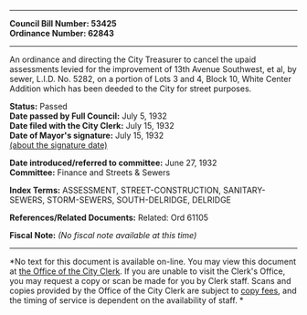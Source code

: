 * * * * *  
  
**Council Bill Number: [](#h0)[](#h2)53425**   
**Ordinance Number: 62843**  
  
* * * * *  
  
An ordinance and directing the City Treasurer to cancel the upaid assessments levied for the improvement of 13th Avenue Southwest, et al, by sewer, L.I.D. No. 5282, on a portion of Lots 3 and 4, Block 10, White Center Addition which has been deeded to the City for street purposes.  
  
**Status:** Passed   
**Date passed by Full Council:** July 5, 1932   
**Date filed with the City Clerk:** July 15, 1932   
**Date of Mayor's signature:** July 15, 1932   
[(about the signature date)](/~public/approvaldate.htm)   
  
  
**Date introduced/referred to committee:** June 27, 1932   
**Committee:** Finance and Streets & Sewers   
  
**Index Terms:** ASSESSMENT, STREET-CONSTRUCTION, SANITARY-SEWERS, STORM-SEWERS, SOUTH-DELRIDGE, DELRIDGE  
  
**References/Related Documents:** Related: Ord 61105  
  
**Fiscal Note:** *(No fiscal note available at this time)*  
  
* * * * *  
  
*No text for this document is available on-line. You may view this document at [the Office of the City Clerk](http://www.seattle.gov/leg/clerk/contactUs.htm). If you are unable to visit the Clerk's Office, you may request a copy or scan be made for you by Clerk staff. Scans and copies provided by the Office of the City Clerk are subject to [copy fees](http://clerk.seattle.gov/~public/clerkfees.htm), and the timing of service is dependent on the availability of staff. *  
  
  
